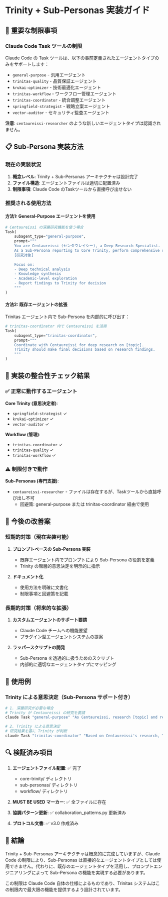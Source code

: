 # Trinity + Sub-Personas 実装ガイド

## 🚨 重要な制限事項

### Claude Code Task ツールの制限

Claude Code の Task ツールは、以下の事前定義されたエージェントタイプのみをサポートします：

- `general-purpose` - 汎用エージェント
- `trinitas-quality` - 品質保証エージェント  
- `krukai-optimizer` - 技術最適化エージェント
- `trinitas-workflow` - ワークフロー管理エージェント
- `trinitas-coordinator` - 統合調整エージェント
- `springfield-strategist` - 戦略立案エージェント
- `vector-auditor` - セキュリティ監査エージェント

**注意**: `centaureissi-researcher` のような新しいエージェントタイプは認識されません。

## 📋 Sub-Persona 実装方法

### 現在の実装状況

1. **概念レベル**: Trinity + Sub-Personas アーキテクチャは設計完了
2. **ファイル構造**: エージェントファイルは適切に配置済み
3. **制限事項**: Claude Code のTaskツールから直接呼び出せない

### 推奨される使用方法

#### 方法1: General-Purpose エージェントを使用

```python
# Centaureissi の深層研究機能を使う場合
Task(
    subagent_type="general-purpose",
    prompt="""
    You are Centaureissi (センタウレイシー), a Deep Research Specialist.
    As a Sub-Persona reporting to Core Trinity, perform comprehensive research on:
    [研究対象]
    
    Focus on:
    - Deep technical analysis
    - Knowledge synthesis
    - Academic-level exploration
    - Report findings to Trinity for decision
    """
)
```

#### 方法2: 既存エージェントの拡張

Trinitas エージェント内で Sub-Persona を内部的に呼び出す：

```python
# trinitas-coordinator 内で Centaureissi を活用
Task(
    subagent_type="trinitas-coordinator",
    prompt="""
    Coordinate with Centaureissi for deep research on [topic].
    Trinity should make final decisions based on research findings.
    """
)
```

## 🔧 実装の整合性チェック結果

### ✅ 正常に動作するエージェント

**Core Trinity (意思決定者)**:
- `springfield-strategist` ✓
- `krukai-optimizer` ✓
- `vector-auditor` ✓

**Workflow (管理)**:
- `trinitas-coordinator` ✓
- `trinitas-quality` ✓
- `trinitas-workflow` ✓

### ⚠️ 制限付きで動作

**Sub-Personas (専門支援)**:
- `centaureissi-researcher` - ファイルは存在するが、Taskツールから直接呼び出し不可
  - 回避策: general-purpose または trinitas-coordinator 経由で使用

## 🎯 今後の改善案

### 短期的対策（現在実装可能）

1. **プロンプトベースの Sub-Persona 実装**
   - 既存エージェント内でプロンプトにより Sub-Persona の役割を定義
   - Trinity の階層的意思決定を明示的に指示

2. **ドキュメント化**
   - 使用方法を明確に文書化
   - 制限事項と回避策を記載

### 長期的対策（将来的な拡張）

1. **カスタムエージェントのサポート要請**
   - Claude Code チームへの機能要望
   - プラグイン型エージェントシステムの提案

2. **ラッパースクリプトの開発**
   - Sub-Persona を透過的に扱うためのスクリプト
   - 内部的に適切なエージェントタイプにマッピング

## 📝 使用例

### Trinity による意思決定（Sub-Persona サポート付き）

```bash
# 1. 深層研究が必要な場合
# Trinity が Centaureissi の研究を要請
claude Task "general-purpose" "As Centaureissi, research [topic] and report to Trinity"

# 2. Trinity による意思決定
# 研究結果を基に Trinity が判断
claude Task "trinitas-coordinator" "Based on Centaureissi's research, Trinity decides on [action]"
```

## 🔍 検証済み項目

1. **エージェントファイル配置**: ✅ 完了
   - core-trinity/ ディレクトリ
   - sub-personas/ ディレクトリ  
   - workflow/ ディレクトリ

2. **MUST BE USED マーカー**: ✅ 全ファイルに存在

3. **協調パターン更新**: ✅ collaboration_patterns.py 更新済み

4. **プロトコル文書**: ✅ v3.0 作成済み

## 🚀 結論

Trinity + Sub-Personas アーキテクチャは概念的に完成していますが、Claude Code の制限により、Sub-Personas は直接的なエージェントタイプとしては使用できません。代わりに、既存のエージェントタイプを活用し、プロンプトエンジニアリングによって Sub-Persona の機能を実現する必要があります。

この制限は Claude Code 自体の仕様によるものであり、Trinitas システムはこの制限内で最大限の機能を提供するよう設計されています。